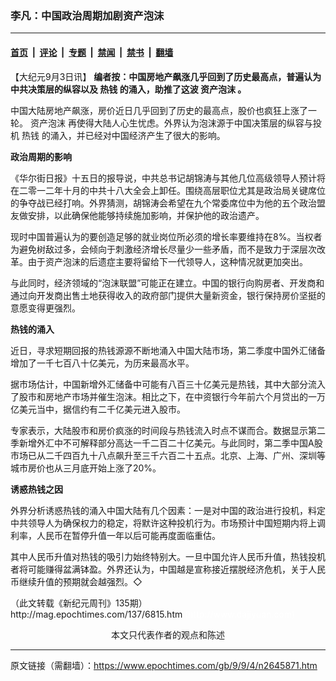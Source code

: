 ### 李凡：中国政治周期加剧资产泡沫

---

#### [首页](../../../..?n2645871) &nbsp;|&nbsp; [评论](../../../../../epoch-comment?n2645871) &nbsp;|&nbsp; [专题](../../../../../epoch-special?n2645871) &nbsp;|&nbsp; [禁闻](../../../../../epoch-news?n2645871) &nbsp;|&nbsp; [禁书](../../../../../books?n2645871) &nbsp;|&nbsp; [翻墙](https://github.com/gfw-breaker/nogfw/blob/master/README.md?n2645871)


<div class="post_content" id="artbody" itemprop="articleBody">
 <!-- article content begin -->
 <p>
  【大纪元9月3日讯】
  <b>
   编者按：中国房地产飙涨几乎回到了历史最高点，普遍认为中共决策层的纵容以及
   <ok href="https://www.epochtimes.com/gb/tag/%E7%83%AD%E9%92%B1.html">
    热钱
   </ok>
   的涌入，助推了这波
   <ok href="https://www.epochtimes.com/gb/tag/%E8%B5%84%E4%BA%A7%E6%B3%A1%E6%B2%AB.html">
    资产泡沫
   </ok>
   。
  </b>
 </p>
 <p>
  中国大陆房地产飙涨，房价近日几乎回到了历史的最高点，股价也疯狂上涨了一轮。
  <ok href="https://www.epochtimes.com/gb/tag/%E8%B5%84%E4%BA%A7%E6%B3%A1%E6%B2%AB.html">
   资产泡沫
  </ok>
  再使得大陆人心生忧虑。外界认为泡沫源于中国决策层的纵容与投机
  <ok href="https://www.epochtimes.com/gb/tag/%E7%83%AD%E9%92%B1.html">
   热钱
  </ok>
  的涌入，并已经对中国经济产生了很大的影响。
 </p>
 <p>
  <b>
   政治周期的影响
  </b>
 </p>
 <p>
  《华尔街日报》十五日的报导说，中共总书记胡锦涛与其他几位高级领导人预计将在二零一二年十月的中共十八大全会上卸任。围绕高层职位尤其是政治局关键席位的争夺战已经打响。外界猜测，胡锦涛会希望在九个常委席位中为他的五个政治盟友做安排，以此确保他能够持续施加影响，并保护他的政治遗产。
 </p>
 <p>
  现时中国普遍认为的要创造足够的就业岗位所必须的增长率要维持在8%。当权者为避免树敌过多，会倾向于刺激经济增长尽量少一些矛盾，而不是致力于深层次改革。由于资产泡沫的后遗症主要将留给下一代领导人，这种情况就更加突出。
 </p>
 <p>
  与此同时，经济领域的“泡沫联盟”可能正在建立。中国的银行向购房者、开发商和通过向开发商出售土地获得收入的政府部门提供大量新资金，银行保持房价坚挺的意愿变得更强烈。
 </p>
 <p>
  <b>
   热钱的涌入
  </b>
 </p>
 <p>
  近日，寻求短期回报的热钱源源不断地涌入中国大陆市场，第二季度中国外汇储备增加了一千七百八十亿美元，为历来最高水平。
 </p>
 <p>
  据市场估计，中国新增外汇储备中可能有八百三十亿美元是热钱，其中大部分流入了股市和房地产市场并催生泡沫。相比之下，在中资银行今年前六个月贷出的一万亿美元当中，据信约有二千亿美元进入股市。
 </p>
 <p>
  专家表示，大陆股市和房价疯涨的时间段与热钱流入时点不谋而合。数据显示第二季新增外汇中不可解释部分高达一千二百二十亿美元。与此同时，第二季中国A股市场已从二千四百九十八点飙升至三千六百二十五点。北京、上海、广州、深圳等城市房价也从三月底开始上涨了20%。
 </p>
 <p>
  <b>
   诱惑热钱之因
  </b>
 </p>
 <p>
  外界分析诱惑热钱的涌入中国大陆有几个因素：一是对中国的政治进行投机，料定中共领导人为确保权力的稳定，将默许这种投机行为。市场预计中国短期内将上调利率，人民币在暂停升值一年以后可能再度面临重估。
 </p>
 <p>
  其中人民币升值对热钱的吸引力始终特别大。一旦中国允许人民币升值，热钱投机者将可能赚得盆满钵盈。外界还认为，中国越是宣称接近摆脱经济危机，关于人民币继续升值的预期就会越强烈。◇
 </p>
 <p>
  （此文转载《新纪元周刊》135期）
  <br/>
  <ok href=" http://mag.epochtimes.com/137/6815.htm " target="_blank">
   http://mag.epochtimes.com/137/6815.htm
  </ok>
  <font color="#ffffff">
   (http://www.dajiyuan.com)
  </font>
  <br/>
  <center>
   <font class="GY13">
    本文只代表作者的观点和陈述
   </font>
  </center>
 </p>
 <!-- article content end -->
 <div id="below_article_ad">
 </div>
</div>


---

原文链接（需翻墙）：https://www.epochtimes.com/gb/9/9/4/n2645871.htm